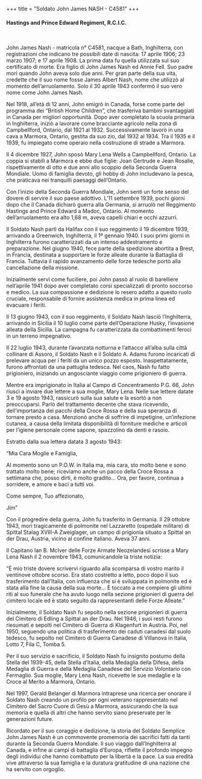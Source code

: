 +++
title = "Soldato John James NASH - C4581"
+++

#### Hastings and Prince Edward Regiment, R.C.I.C.
<br>


John James Nash - matricola n° C4581, nacque a Bath, Inghilterra, con registrazioni che indicano tre possibili date di nascita: 17 aprile 1906; 23 marzo 1907; e 17 aprile 1908. La prima data fu quella utilizzata sul suo certificato di morte. Era figlio di John James Nash ed Annie Fell. Suo padre morì quando John aveva solo due anni. Per gran parte della sua vita, credette che il suo nome fosse James Albert Nash, nome che utilizzò al momento dell’arruolamento. 
Solo il 30 aprile 1943 confermò il suo vero nome come John James Nash.

Nel 1918, all’età di 12 anni, John emigrò in Canada, forse come parte del programma dei “British Home Children”, che trasferiva bambini svantaggiati in Canada per migliori opportunità. Dopo aver completato la scuola primaria in Inghilterra, iniziò a lavorare come bracciante agricolo nella zona di Campbellford, Ontario, dal 1921 al 1932. Successivamente lavorò in una cava a Marmora, Ontario, gestita da suo zio, dal 1932 al 1934. Tra il 1935 e il 1939, fu impiegato come operaio nella costruzione di strade a Marmora.

Il 4 dicembre 1927, John sposò Mary Lena Wells a Campbellford, Ontario. La coppia si stabilì a Marmora e ebbe due figlie: Joan Gertrude e Jean Rosalie, rispettivamente di otto e due anni allo scoppio della Seconda Guerra Mondiale. Uomo di famiglia devoto, gli hobby di John includevano la pesca, che praticava nei tranquilli paesaggi dell’Ontario.

Con l’inizio della Seconda Guerra Mondiale, John sentì un forte senso del dovere di servire il suo paese adottivo. L’11 settembre 1939, pochi giorni dopo che il Canada dichiarò guerra alla Germania, si arruolò nel Reggimento Hastings and Prince Edward a Madoc, Ontario. 
Al momento dell’arruolamento era alto 1,68 m, aveva capelli chiari e occhi azzurri.

Il Soldato Nash partì da Halifax con il suo reggimento il 19 dicembre 1939, arrivando a Greenwich, Inghilterra, il 1º gennaio 1940. I suoi primi giorni in Inghilterra furono caratterizzati da un intenso addestramento e preparazione. Nel giugno 1940, fece parte della spedizione abortita a Brest, in Francia, destinata a supportare le forze alleate durante la Battaglia di Francia. Tuttavia il rapido avanzamento delle forze tedesche portò alla cancellazione della missione.

Inizialmente servì come fuciliere, poi John passò al ruolo di barelliere nell’aprile 1941 dopo aver completato corsi specializzati di pronto soccorso e medico. La sua compassione e dedizione lo resero adatto a questo ruolo cruciale, responsabile di fornire assistenza medica in prima linea ed evacuare i feriti.

Il 13 giugno 1943, con il suo reggimento, il Soldato Nash lasciò l’Inghilterra, arrivando in Sicilia il 10 luglio come parte dell’Operazione Husky, l’invasione alleata della Sicilia. La campagna fu caratterizzata da combattimenti feroci in un terreno impegnativo.

Il 22 luglio 1943, durante l’avanzata notturna e l’attacco all’alba sulla città collinare di Assoro, il Soldato Nash e il Soldato A. Adams furono incaricati di prelevare acqua per i feriti da un unico pozzo esposto. Inaspettatamente, furono affrontati da una pattuglia tedesca. Nel caos, Nash fu fatto prigioniero, iniziando un angosciante viaggio come prigioniero di guerra.

Mentre era imprigionato in Italia al Campo di Concentramento P.G. 66, John riuscì a inviare due lettere a sua moglie, Mary Lena. Nelle sue lettere datate 3 e 19 agosto 1943, rassicurò sulla sua salute e la esortò a non preoccuparsi. Parlò del trattamento decente che stava ricevendo, dell’importanza dei pacchi della Croce Rossa e della sua speranza di tornare presto a casa. Menzionò anche di soffrire di impetigine, un’infezione cutanea, a causa della limitata disponibilità di forniture mediche e articoli per l’igiene personale come sapone, spazzolino da denti e rasoio.

Estratto dalla sua lettera datata 3 agosto 1943:

“Mia Cara Moglie e Famiglia,

Al momento sono un P.O.W. in Italia ma, mia cara, sto molto bene e sono trattato molto bene; riceviamo anche un pacco della Croce Rossa a settimana che, posso dirti, è molto gradito… Ora, per favore, continua a sorridere, e amore e baci a tutti voi.

Come sempre, Tuo affezionato,

Jim”

Con il progredire della guerra, John fu trasferito in Germania. Il 29 ottobre 1943, morì tragicamente di polmonite nel Lazzaretto (ospedale militare) di Spittal Stalag XVIII-A Zweiglager, un campo di prigionia situato a Spittal an der Drau, Austria, vicino al confine italiano. Aveva 37 anni.

Il Capitano Ian B. McIver delle Forze Armate Neozelandesi scrisse a Mary Lena Nash il 2 novembre 1943, comunicandole la triste notizia:

“È mio triste dovere scrivervi riguardo alla scomparsa di vostro marito il ventinove ottobre scorso. Era stato costretto a letto, poco dopo il suo trasferimento dall’Italia, con influenza che si è sviluppata in polmonite ed è stata alla fine la causa della sua morte… È toccato a me compiere gli ultimi riti al suo funerale che ha avuto luogo nella sezione prigionieri di guerra del cimitero locale ed è stato seguito da rappresentanti delle Forze Alleate.”

Inizialmente, il Soldato Nash fu sepolto nella sezione prigionieri di guerra del Cimitero di Edling a Spittal an der Drau. Nel 1946, i suoi resti furono riesumati e sepolti nel Cimitero di Guerra di Klagenfurt in Austria. Poi, nel 1950, seguendo una politica di trasferimento dei caduti canadesi dal suolo tedesco, fu sepolto nel Cimitero di Guerra Canadese di Villanova in Italia, Lotto 7, Fila C, Tomba 5.

Per il suo servizio e sacrificio, il Soldato Nash fu insignito postumo della Stella del 1939-45, della Stella d’Italia, della Medaglia della Difesa, della Medaglia di Guerra e della Medaglia Canadese del Servizio Volontario con Fermaglio. Sua moglie, Mary Lena Nash, ricevette le sue medaglie e la Croce al Merito a Marmora, Ontario.

Nel 1997, Gerald Belanger di Marmora intraprese una ricerca per onorare il Soldato Nash creando un profilo per ogni veterano rappresentato nel Cimitero del Sacro Cuore di Gesù a Marmora, assicurando che la sua memoria e quella di altri che hanno servito siano preservate per le generazioni future.

Ricordato per il suo coraggio e dedizione, la storia del Soldato Semplice John James Nash è un commovente promemoria dei sacrifici fatti da tanti durante la Seconda Guerra Mondiale. Il suo viaggio dall’Inghilterra al Canada, e infine ai campi di battaglia d’Europa, riflette il profondo impegno degli individui che hanno combattuto per la libertà e la pace. La sua eredità vive attraverso la sua famiglia e la duratura gratitudine di una nazione che ha servito con orgoglio.
